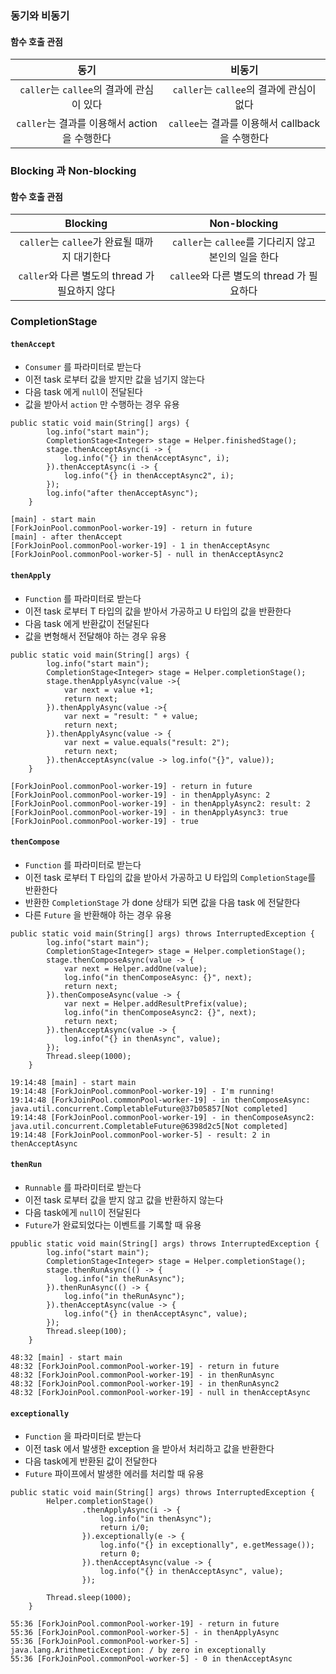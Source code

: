 



### 동기와 비동기
#### 함수 호출 관점
|                동기                |                비동기                 |
|:--------------------------------:|:----------------------------------:|
|  `caller`는 `callee`의 결과에 관심이 있다  |   `caller`는 `callee`의 결과에 관심이 없다   |
| `caller`는 결과를 이용해서 action 을 수행한다 | `callee`는 결과를 이용해서 callback 을 수행한다 |

### Blocking 과 Non-blocking
#### 함수 호출 관점
|             Blocking              |             Non-blocking              |
|:---------------------------------:|:-------------------------------------:|
| `caller`는 `callee`가 완료될 때까지 대기한다  | `caller`는 `callee`를 기다리지 않고 본인의 일을 한다 |
| `caller`와 다른 별도의 thread 가 필요하지 않다 |    `callee`와 다른 별도의 thread 가 필요하다     |


### CompletionStage
#### `thenAccept`
- `Consumer` 를 파라미터로 받는다
- 이전 task 로부터 값을 받지만 값을 넘기지 않는다
- 다음 task 에게 `null`이 전달된다
- 값을 받아서 `action` 만 수행하는 경우 유용

```
public static void main(String[] args) {
        log.info("start main");
        CompletionStage<Integer> stage = Helper.finishedStage();
        stage.thenAcceptAsync(i -> {
            log.info("{} in thenAcceptAsync", i);
        }).thenAcceptAsync(i -> {
            log.info("{} in thenAcceptAsync2", i);
        });
        log.info("after thenAcceptAsync");
    }
```

```
[main] - start main
[ForkJoinPool.commonPool-worker-19] - return in future
[main] - after thenAccept
[ForkJoinPool.commonPool-worker-19] - 1 in thenAcceptAsync
[ForkJoinPool.commonPool-worker-5] - null in thenAcceptAsync2
```

#### `thenApply`
- `Function` 를 파라미터로 받는다
- 이전 task 로부터 T 타입의 값을 받아서 가공하고 U 타입의 값을 반환한다
- 다음 task 에게 반환값이 전달된다
- 값을 변형해서 전달해야 하는 경우 유용

```
public static void main(String[] args) {
        log.info("start main");
        CompletionStage<Integer> stage = Helper.completionStage();
        stage.thenApplyAsync(value ->{
            var next = value +1;
            return next;
        }).thenApplyAsync(value ->{
            var next = "result: " + value;
            return next;
        }).thenApplyAsync(value -> {
            var next = value.equals("result: 2");
            return next;
        }).thenAcceptAsync(value -> log.info("{}", value));
    }
```

```
[ForkJoinPool.commonPool-worker-19] - return in future
[ForkJoinPool.commonPool-worker-19] - in thenApplyAsync: 2
[ForkJoinPool.commonPool-worker-19] - in thenApplyAsync2: result: 2
[ForkJoinPool.commonPool-worker-19] - in thenApplyAsync3: true
[ForkJoinPool.commonPool-worker-19] - true
```


#### `thenCompose`
- `Function` 를 파라미터로 받는다
- 이전 task 로부터 T 타입의 값을 받아서 가공하고 U 타입의 `CompletionStage`를 반환한다
- 반환한 `CompletionStage` 가 done 상태가 되면 값을 다음 task 에 전달한다
- 다른 `Future` 을 반환해야 하는 경우 유용

```
public static void main(String[] args) throws InterruptedException {
        log.info("start main");
        CompletionStage<Integer> stage = Helper.completionStage();
        stage.thenComposeAsync(value -> {
            var next = Helper.addOne(value);
            log.info("in thenComposeAsync: {}", next);
            return next;
        }).thenComposeAsync(value -> {
            var next = Helper.addResultPrefix(value);
            log.info("in thenComposeAsync2: {}", next);
            return next;
        }).thenAcceptAsync(value -> {
            log.info("{} in thenAsync", value);
        });
        Thread.sleep(1000);
    }
```

```
19:14:48 [main] - start main
19:14:48 [ForkJoinPool.commonPool-worker-19] - I'm running!
19:14:48 [ForkJoinPool.commonPool-worker-19] - in thenComposeAsync:
java.util.concurrent.CompletableFuture@37b05857[Not completed]
19:14:48 [ForkJoinPool.commonPool-worker-19] - in thenComposeAsync2:
java.util.concurrent.CompletableFuture@6398d2c5[Not completed]
19:14:48 [ForkJoinPool.commonPool-worker-5] - result: 2 in thenAcceptAsync
```


#### `thenRun`
- `Runnable` 를 파라미터로 받는다
- 이전 task 로부터 값을 받지 않고 값을 반환하지 않는다
- 다음 task에게 `null`이 전달된다
- `Future`가 완료되었다는 이벤트를 기록할 때 유용

```
ppublic static void main(String[] args) throws InterruptedException {
        log.info("start main");
        CompletionStage<Integer> stage = Helper.completionStage();
        stage.thenRunAsync(() -> {
            log.info("in theRunAsync");
        }).thenRunAsync(() -> {
            log.info("in theRunAsync");
        }).thenAcceptAsync(value -> {
            log.info("{} in thenAcceptAsync", value);
        });
        Thread.sleep(100);
    }
```

```
48:32 [main] - start main
48:32 [ForkJoinPool.commonPool-worker-19] - return in future
48:32 [ForkJoinPool.commonPool-worker-19] - in thenRunAsync
48:32 [ForkJoinPool.commonPool-worker-19] - in thenRunAsync2
48:32 [ForkJoinPool.commonPool-worker-19] - null in thenAcceptAsync
```

#### `exceptionally`
- `Function` 을 파라미터로 받는다
- 이전 task 에서 발생한 exception 을 받아서 처리하고 값을 반환한다
- 다음 task에게 반환된 값이 전달한다
- `Future` 파이프에서 발생한 에러를 처리할 때 유용

```
public static void main(String[] args) throws InterruptedException {
        Helper.completionStage()
                .thenApplyAsync(i -> {
                    log.info("in thenAsync");
                    return i/0;
                }).exceptionally(e -> {
                    log.info("{} in exceptionally", e.getMessage());
                    return 0;
                }).thenAcceptAsync(value -> {
                    log.info("{} in thenAcceptAsync", value);
                });

        Thread.sleep(1000);
    }
```

```
55:36 [ForkJoinPool.commonPool-worker-19] - return in future
55:36 [ForkJoinPool.commonPool-worker-5] - in thenApplyAsync
55:36 [ForkJoinPool.commonPool-worker-5] -
java.lang.ArithmeticException: / by zero in exceptionally
55:36 [ForkJoinPool.commonPool-worker-5] - 0 in thenAcceptAsync
```
